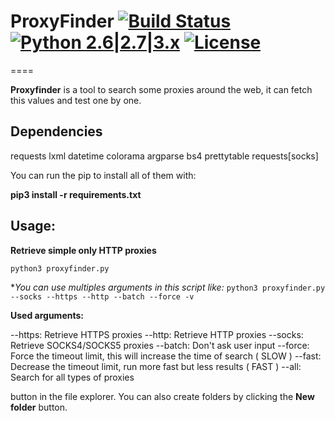 # ProxyFinder [![Build Status](https://api.travis-ci.org/stamparm/fetch-some-proxies.svg?branch=master)](https://travis-ci.org/stamparm/fetch-some-proxies) [![Python 2.6|2.7|3.x](https://img.shields.io/badge/python-2.6|2.7|3.x-yellow.svg)](https://www.python.org/) [![License](https://img.shields.io/badge/license-Public_domain-red.svg)](https://wiki.creativecommons.org/wiki/Public_domain)
====

**Proxyfinder** is a tool to search some proxies around the web, it can fetch this values and test one by one.

## Dependencies
requests
lxml
datetime
colorama
argparse
bs4
prettytable
requests[socks]

You can run the pip to install all of them with:

**pip3 install -r requirements.txt**

## Usage:
**Retrieve simple only HTTP proxies**

 ``python3 proxyfinder.py`` 
 
 **You can use multiples arguments in this script like:*
 ``python3 proxyfinder.py --socks --https --http --batch --force -v``
 
 **Used arguments:**
 
 --https: Retrieve HTTPS proxies
 --http: Retrieve HTTP proxies
 --socks: Retrieve SOCKS4/SOCKS5 proxies
 --batch: Don't ask user input
 --force: Force the timeout limit, this will increase the time of search ( SLOW )
 --fast: Decrease the timeout limit, run more fast but less results ( FAST )
 --all: Search for all types of proxies 
 
button in the file explorer. You can also create folders by clicking the **New folder** button.
